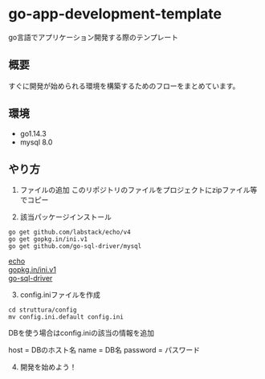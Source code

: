 # go-app-development-template
go言語でアプリケーション開発する際のテンプレート

## 概要
すぐに開発が始められる環境を構築するためのフローをまとめています。

## 環境
- go1.14.3
- mysql 8.0

## やり方

1. ファイルの追加
このリポジトリのファイルをプロジェクトにzipファイル等でコピー

2. 該当パッケージインストール
```
go get github.com/labstack/echo/v4
go get gopkg.in/ini.v1
go get github.com/go-sql-driver/mysql
```
[echo](https://echo.labstack.com/guide/) <br>
[gopkg.in/ini.v1](https://pkg.go.dev/gopkg.in/ini.v1) <br>
[go-sql-driver](github.com/go-sql-driver/mysql)

3. config.iniファイルを作成
```
cd struttura/config
mv config.ini.default config.ini
```
DBを使う場合はconfig.iniの該当の情報を追加

host = DBのホスト名
name = DB名
password = パスワード

4. 開発を始めよう！

